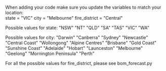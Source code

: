 When adding your code make sure you update the variables to match your location:<br>
    state = "VIC"
    city = "Melbourne"
    fire_district = "Central"
    
Possible values for state:
    "NSW"
    "NT"
    "QLD"
    "SA"
    "TAS"
    "VIC"
    "WA"
    
Possible values for city:
    "Darwin"
    "Canberra"
    "Sydney"
    "Newcastle"
    "Central Coast"
    "Wollongong"
    "Alpine Centres"
    "Brisbane"
    "Gold Coast"
    "Sunshine Coast"
    "Adelaide"
    "Hobart"
    "Launceston"
    "Melbourne"
    "Geelong"
    "Mornington Peninsula"
    "Perth"
    
For all the possible values for fire_district, please see bom_forecast.py

